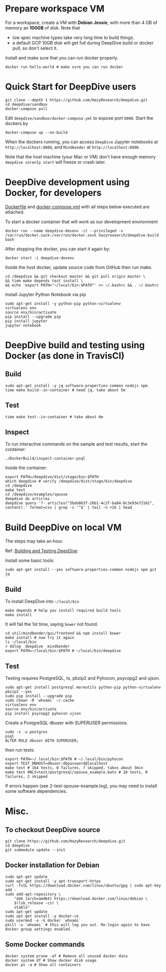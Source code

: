 # Prepare workspace VM

For a workspace, create a VM with **Debian Jessie**, with more than 4 GB of memory an **100GB** of disk.
Note that 
- low spec machine types take very long time to build things. 
- a default GCP 10GB disk will get full during DeepDive build or docker pull, so don't select it.

Install and make sure that you can run docker properly.

    docker run hello-world # make sure you can run docker
    
# Quick Start for DeepDive users

    git clone --depth 1 https://github.com/HazyResearch/deepdive.git
    cd deepdive/sandbox
    docker-compose pull

Edit `deepdive/sandbox/docker-compose.yml`
to expose port `8000`. Start the dockers by

    docker-compose up --no-build 

When the dockers running, you can 
access `DeepDive` Jupyter notebooks at `http://localhost:8888`,
and `Mindbender` at `http://localhost:8000`.

Note that the host machine (your Mac or VM) don't have enough memory
`deepdive corenlp start` will freeze or crash later.

# DeepDive development using Docker, for developers

[Dockerfile](Dockerfile) and [docker-compose.yml](docker-compose.yml) 
with all steps below executed are attached.

To start a docker container that will work as our development environment

    docker run --name deepdive-devenv -it --privileged -v /var/run/docker.sock:/var/run/docker.sock hazyresearch/deepdive-build bash

After stopping the docker, you can start it again by:

    docker start -i deepdive-devenv
    
Inside the host docker, update source code from GitHub then run make.

    cd /deepdive && git checkout master && git pull origin master \
    && time make depends test install \
    && echo 'export PATH="~/local/bin:$PATH"' >> ~/.bashrc && . ~/.bashrc
    
Install Jupyter Python Notebook via pip

    sudo apt-get install -y python-pip python-virtualenv
    virtualenv env
    source env/bin/activate
    pip install --upgrade pip
    pip install jupyter
    jupyter notebook

# DeepDive build and testing using Docker (as done in TravisCI)

## Build

    sudo apt-get install -y jq software-properties-common nodejs npm 
    time make build--in-container # need jq, take about 5m

## Test

    time make test--in-container # take about 6m

## Inspect

To run interactive commands on the sample and test results, start the container:

    ./DockerBuild/inspect-container-psql

Inside the container:

    export PATH=/deepdive/dist/stage/bin:$PATH
    which deepdive # verify /deepdive/dist/stage/bin/deepdive
    cd /deepdive
    make test
    cd /deepdive/examples/spouse
    deepdive do articles
    deepdive query '?- articles("5beb863f-26b1-4c2f-ba64-0c3e93e72162", content).' format=csv | grep -v '^$' | tail -n +16 | head

# Build DeepDive on local VM

The steps may take an hour.

Ref: [Building and Testing DeepDive](http://deepdive.stanford.edu/developer)

Install some basic tools:

    sudo apt-get install --yes software-properties-common nodejs npm git jq

## Build

To install DeepDive into `~/local/bin`

    make depends # help you install required build tools
    make install 
    
It will fail the 1st time, saying `bower` not found.

    cd util/mindbender/gui/frontend && npm install bower
    make install # now try it again
    ls ~/local/bin 
    > ddlog  deepdive  mindbender
    export PATH=~/local/bin:$PATH # ~/local/bin/deepdive

## Test

Testing requires PostgreSQL, ts, pbzip2 and Pyhocon, psycopg2 and ujson.

    sudo apt-get install postgresql moreutils python-pip python-virtualenv pbzip2 --yes
    sudo pip install --upgrade pip
    sudo chown -R `whoami` ~/.cache
    virtualenv env
    source env/bin/activate
    pip install psycopg2 pyhocon ujson

Create a PostgreSQL dbuser with SUPERUSER permissions.

    sudo -s -u postgres
    psql
    ALTER ROLE dbuser WITH SUPERUSER;
    
then run tests:

    export PATH=~/.local/bin:$PATH # ~/.local/bin/pyhocon
    export TEST_DBHOST=dbuser:dbpassword@localhost
    make test # 164 tests, 0 failures, 7 skipped, takes about 3min 
    make test ONLY=test/postgresql/spouse_example.bats # 10 tests, 0 failures, 2 skipped

If errors happen (see 2-test-spouse-example.log), 
you may need to install some software dependencies.

# Misc.

## To checkout DeepDive source

    git clone https://github.com/HazyResearch/deepdive.git
    cd deepdive
    git submodule update --init

## Docker installation for Debian

    sudo apt-get update
    sudo apt-get install -y apt-transport-https
    curl -fsSL https://download.docker.com/linux/ubuntu/gpg | sudo apt-key add -
    sudo add-apt-repository \
        "deb [arch=amd64] https://download.docker.com/linux/debian \
        $(lsb_release -cs) \
        stable"
    sudo apt-get update
    sudo apt-get install -y docker-ce
    sudo usermod -a -G docker `whoami`   
    pkill -u `whoami` # this will log you out. Re-login again to have docker group settings enabled.
    
## Some Docker commands

    docker system prune -af # Remove all unused docker data
    docker system df # Show docker disk usage
    docker ps -a # Show all containers
    

